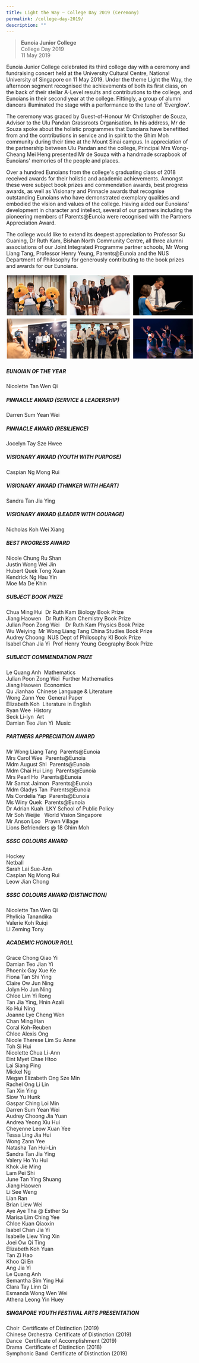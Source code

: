```yaml
---
title: Light the Way – College Day 2019 (Ceremony)
permalink: /college-day-2019/
description: ""
---
```

> **Eunoia Junior College**  
> College Day 2019  
> 11 May 2019

Eunoia Junior College celebrated its third college day with a ceremony and fundraising concert held at the University Cultural Centre, National University of Singapore on 11 May 2019. Under the theme Light the Way, the afternoon segment recognised the achievements of both its first class, on the back of their stellar A-Level results and contributions to the college, and Eunoians in their second year at the college. Fittingly, a group of alumni dancers illuminated the stage with a performance to the tune of 'Everglow'.

The ceremony was graced by Guest-of-Honour Mr Christopher de Souza, Advisor to the Ulu Pandan Grassroots Organisation. In his address, Mr de Souza spoke about the holistic programmes that Eunoians have benefitted from and the contributions in service and in spirit to the Ghim Moh community during their time at the Mount Sinai campus. In appreciation of the partnership between Ulu Pandan and the college, Principal Mrs Wong-Cheang Mei Heng presented Mr de Souza with a handmade scrapbook of Eunoians' memories of the people and places.

Over a hundred Eunoians from the college's graduating class of 2018 received awards for their holistic and academic achievements. Amongst these were subject book prizes and commendation awards, best progress awards, as well as Visionary and Pinnacle awards that recognise outstanding Eunoians who have demonstrated exemplary qualities and embodied the vision and values of the college. Having aided our Eunoians' development in character and intellect, several of our partners including the pioneering members of Parents@Eunoia were recognised with the Partners Appreciation Award.

The college would like to extend its deepest appreciation to Professor Su Guaning, Dr Ruth Kam, Bishan North Community Centre, all three alumni associations of our Joint Integrated Programme partner schools, Mr Wong Liang Tang, Professor Henry Yeung, Parents@Eunoia and the NUS Department of Philosophy for generously contributing to the book prizes and awards for our Eunoians.

![](/images/cd2019-1.png)

##### EUNOIAN OF THE YEAR

Nicolette Tan Wen Qi

##### PINNACLE AWARD (SERVICE & LEADERSHIP)

Darren Sum Yean Wei

##### PINNACLE AWARD (RESILIENCE)

Jocelyn Tay Sze Hwee

##### VISIONARY AWARD (YOUTH WITH PURPOSE)

Caspian Ng Mong Rui

##### VISIONARY AWARD (THINKER WITH HEART)

Sandra Tan Jia Ying

##### VISIONARY AWARD (LEADER WITH COURAGE)

Nicholas Koh Wei Xiang

##### BEST PROGRESS AWARD

Nicole Chung Ru Shan  
Justin Wong Wei Jin  
Hubert Quek Tong Xuan  
Kendrick Ng Hau Yin  
Moe Ma De Khin

##### SUBJECT BOOK PRIZE

Chua Ming Hui  Dr Ruth Kam Biology Book Prize  
Jiang Haowen   Dr Ruth Kam Chemistry Book Prize  
Julian Poon Zong Wei    Dr Ruth Kam Physics Book Prize  
Wu Weiying  Mr Wong Liang Tang China Studies Book Prize  
Audrey Choong  NUS Dept of Philosophy KI Book Prize  
Isabel Chan Jia Yi  Prof Henry Yeung Geography Book Prize  

##### SUBJECT COMMENDATION PRIZE

Le Quang Anh  Mathematics  
Julian Poon Zong Wei  Further Mathematics  
Jiang Haowen  Economics  
Qu Jianhao  Chinese Language & Literature  
Wong Zann Yee  General Paper  
Elizabeth Koh  Literature in English  
Ryan Wee  History  
Seck Li-lyn  Art  
Damian Teo Jian Yi  Music  

##### PARTNERS APPRECIATION AWARD

Mr Wong Liang Tang  Parents@Eunoia  
Mrs Carol Wee  Parents@Eunoia  
Mdm August Shi  Parents@Eunoia  
Mdm Chai Hui Ling  Parents@Eunoia  
Mrs Pearl Ho  Parents@Eunoia  
Mr Samat Jaimon  Parents@Eunoia  
Mdm Gladys Tan  Parents@Eunoia  
Ms Cordelia Yap  Parents@Eunoia  
Ms Winy Quek  Parents@Eunoia  
Dr Adrian Kuah  LKY School of Public Policy  
Mr Soh Weijie   World Vision Singapore  
Mr Anson Loo   Prawn Village  
Lions Befrienders @ 18 Ghim Moh

##### SSSC COLOURS AWARD

Hockey  
Netball  
Sarah Lai Sue-Ann  
Caspian Ng Mong Rui  
Leow Jian Chong

##### SSSC COLOURS AWARD (DISTINCTION)

Nicolette Tan Wen Qi  
Phylicia Tanandika  
Valerie Koh Ruiqi  
Li Zeming Tony

##### ACADEMIC HONOUR ROLL

Grace Chong Qiao Yi  
Damian Teo Jian Yi  
Phoenix Gay Xue Ke  
Fiona Tan Shi Ying  
Claire Ow Jun Ning  
Jolyn Ho Jun Ning  
Chloe Lim Yi Rong  
Tan Jia Ying, Hnin Azali  
Ko Hui Ning  
Joanne Lye Cheng Wen  
Chan Ming Han  
Coral Koh-Reuben  
Chloe Alexis Ong  
Nicole Therese Lim Su Anne  
Toh Si Hui  
Nicolette Chua Li-Ann  
Eint Myet Chae Htoo  
Lai Siang Ping  
Mickel Ng  
Megan Elizabeth Ong Sze Min  
Rachel Ong Li Lin  
Tan Xin Ying  
Siow Yu Hunk  
Gaspar Ching Loi Min  
Darren Sum Yean Wei  
Audrey Choong Jia Yuan  
Andrea Yeong Xiu Hui  
Cheyenne Leow Xuan Yee  
Tessa Ling Jia Hui  
Wong Zann Yee  
Natasha Tan Hui-Lin  
Sandra Tan Jia Ying  
Valery Ho Yu Hui  
Khok Jie Ming  
Lam Pei Shi  
June Tan Ying Shuang  
Jiang Haowen  
Li See Weng  
Lian Ran  
Brian Liew Wei  
Aye Aye Tha @ Esther Su  
Marisa Lim Ching Yee  
Chloe Kuan Qiaoxin  
Isabel Chan Jia Yi  
Isabelle Liew Ying Xin  
Joei Ow Qi Ting  
Elizabeth Koh Yuan  
Tan Zi Hao  
Khoo Qi En  
Ang Jia Yi  
Le Quang Anh  
Semantha Sim Ying Hui  
Clara Tay Linn Qi  
Esmanda Wong Wen Wei  
Athena Leong Yin Huey

##### SINGAPORE YOUTH FESTIVAL ARTS PRESENTATION

Choir  Certificate of Distinction (2019)  
Chinese Orchestra  Certificate of Distinction (2019)  
Dance  Certificate of Accomplishment (2019)  
Drama  Certificate of Distinction (2018)  
Symphonic Band  Certificate of Distinction (2019)